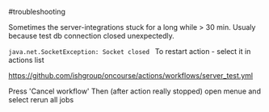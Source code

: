 #troubleshooting

Sometimes the server-integrations stuck for a long while > 30 min. Usualy because test db connection closed unexpectedly.

`java.net.SocketException: Socket closed
`
To restart action - select it in actions list

https://github.com/ishgroup/oncourse/actions/workflows/server_test.yml

Press 'Cancel workflow'
Then (after action really stopped) open menue and select rerun all jobs